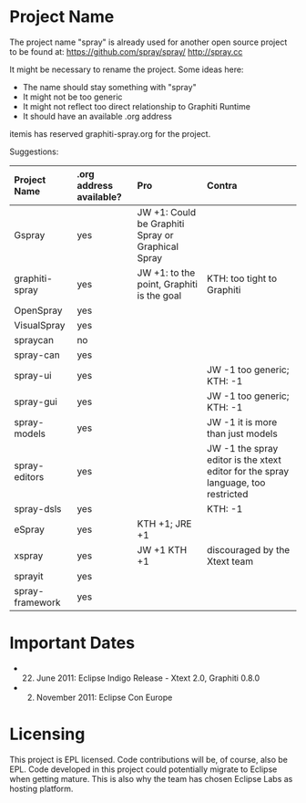 # Project Name #

The project name "spray" is already used for another open source project to be found at: https://github.com/spray/spray/ http://spray.cc

It might be necessary to rename the project. Some ideas here:
  * The name should stay something with "spray"
  * It might not be too generic
  * It might not reflect too direct relationship to Graphiti Runtime
  * It should have an available .org address

itemis has reserved graphiti-spray.org for the project.

Suggestions:

|**Project Name**|**.org address available?** |**Pro**    |**Contra**                   |
|:---------------|:---------------------------|:----------|:----------------------------|
|Gspray          |yes                         | JW +1: Could be Graphiti Spray or Graphical Spray |                             |
|graphiti-spray  |yes                         | JW +1: to the point, Graphiti is the goal |KTH: too tight to Graphiti   |
|OpenSpray       |yes                         |           |                             |
|VisualSpray     |yes                         |           |                             |
|spraycan        |no                          |           |                             |
|spray-can       |yes                         |           |                             |
|spray-ui        |yes                         |           | JW -1 too generic; KTH: -1                   |
|spray-gui       |yes                         |           | JW -1 too generic; KTH: -1                   |
|spray-models    |yes                         |           | JW -1 it is more than just models                          |
|spray-editors   |yes                         |           | JW -1 the spray editor is the xtext editor for the spray language, too restricted                           |
|spray-dsls      |yes                         |           | KTH: -1                     |
|eSpray          |yes                         | KTH +1; JRE +1    |                             |
|xspray          |yes                         | JW +1 KTH +1     |discouraged by the Xtext team|
|sprayit         |yes                         |           |                             |
|spray-framework |yes                         |           |                             |


# Important Dates #

  * 22. June 2011: Eclipse Indigo Release - Xtext 2.0, Graphiti 0.8.0
  * 02. November 2011: Eclipse Con Europe

# Licensing #

This project is EPL licensed. Code contributions will be, of course, also be EPL. Code developed in this project could potentially migrate to Eclipse when getting mature. This is also why the team has chosen Eclipse Labs as hosting platform.